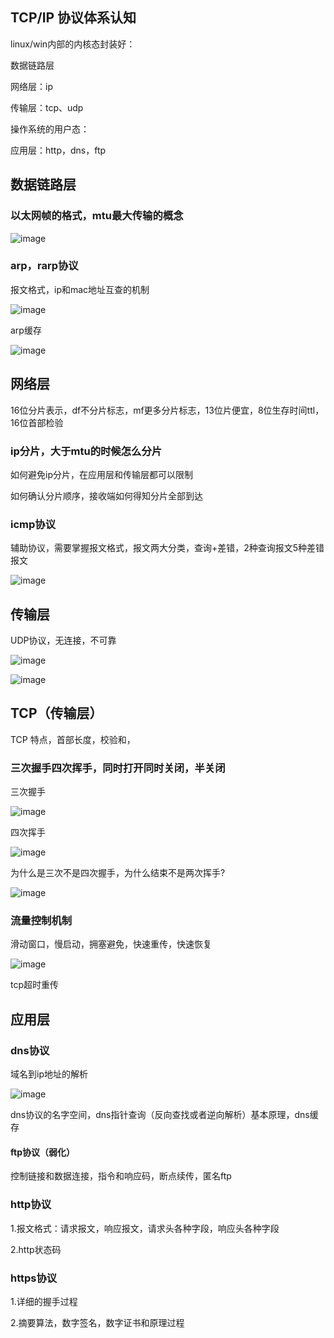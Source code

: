 ## TCP/IP 协议体系认知
linux/win内部的内核态封装好：

数据链路层

网络层：ip

传输层：tcp、udp


操作系统的用户态：

应用层：http，dns，ftp

## 数据链路层

### 以太网帧的格式，mtu最大传输的概念

![image](https://user-images.githubusercontent.com/47411365/129897747-488eca6a-5e5a-4a5a-9300-ae5b1cee24fc.png)


### arp，rarp协议

报文格式，ip和mac地址互查的机制

![image](https://user-images.githubusercontent.com/47411365/129897655-5d895fea-4d57-436d-9c0f-8f9b851330c0.png)


arp缓存

![image](https://user-images.githubusercontent.com/47411365/129897591-97bcce7f-a249-4b54-9513-55929bdea730.png)


## 网络层
16位分片表示，df不分片标志，mf更多分片标志，13位片便宜，8位生存时间ttl，16位首部检验

### ip分片，大于mtu的时候怎么分片
如何避免ip分片，在应用层和传输层都可以限制

如何确认分片顺序，接收端如何得知分片全部到达

### icmp协议
辅助协议，需要掌握报文格式，报文两大分类，查询+差错，2种查询报文5种差错报文

![image](https://user-images.githubusercontent.com/47411365/129942532-8ff20ad1-4cb9-407a-8c39-82fb7df9d51f.png)


## 传输层
UDP协议，无连接，不可靠

![image](https://user-images.githubusercontent.com/47411365/129946064-27f83142-fb6c-411c-b096-3ec1d4ab3429.png)

![image](https://user-images.githubusercontent.com/47411365/129946831-84ca0ea0-e1e5-436c-a5df-a2260a3249a1.png)


## TCP（传输层）
TCP 特点，首部长度，校验和，
### 三次握手四次挥手，同时打开同时关闭，半关闭
三次握手

![image](https://user-images.githubusercontent.com/47411365/129950543-76097d7f-878d-425c-a930-b9d76fe73eee.png)

四次挥手

![image](https://user-images.githubusercontent.com/47411365/129950581-9d5d07fb-635c-457e-9488-d142767c9426.png)


为什么是三次不是四次握手，为什么结束不是两次挥手?

![image](https://user-images.githubusercontent.com/47411365/129946898-cae7d3a1-af05-4eb0-a1b0-f9bd7880cbb6.png)


### 流量控制机制
滑动窗口，慢启动，拥塞避免，快速重传，快速恢复

![image](https://user-images.githubusercontent.com/47411365/129947489-08ecd2b2-0711-46e7-9955-25929629cff1.png)


tcp超时重传

## 应用层

### dns协议
域名到ip地址的解析

![image](https://user-images.githubusercontent.com/47411365/129950269-d163f4dd-6c6a-4100-8951-fd72ade87381.png)


dns协议的名字空间，dns指针查询（反向查找或者逆向解析）基本原理，dns缓存

#### ftp协议（弱化）
控制链接和数据连接，指令和响应码，断点续传，匿名ftp

### http协议
1.报文格式：请求报文，响应报文，请求头各种字段，响应头各种字段

2.http状态码

### https协议
1.详细的握手过程

2.摘要算法，数字签名，数字证书和原理过程


